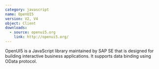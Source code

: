 ```yaml
---
category: javascript
name: OpenUI5
version: V2, V4
object: Client
downloads:
  - source: openui5.org
    link: http://openui5.org/
---
```

OpenUI5 is a JavaScript library maintained by SAP SE that is designed for building interactive business applications. It supports data binding using OData protocol.
